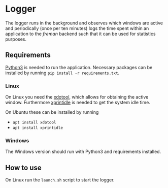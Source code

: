 # Logger

The logger runs in the background and observes which windows are active and periodically (once per ten minutes) logs the time spent within an application to the *freman* backend such that it can be used for statistics purposes.

## Requirements

[Python3](https://www.python.org/) is needed to run the application. Necessary packages can be installed by running `pip install -r requirements.txt`.

### Linux

On Linux you need the [xdotool](http://manpages.ubuntu.com/manpages/trusty/man1/xdotool.1.html), which allows for obtaining the active window. Furthermore [xprintidle](https://github.com/g0hl1n/xprintidle) is needed to get the system idle time.

On Ubuntu these can be installed by running
* `apt install xdotool`
* `apt install xprintidle`

### Windows

The Windows version should run with Python3 and requirements installed.

## How to use

On Linux run the `launch.sh` script to start the logger.